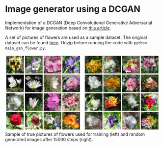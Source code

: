 # Image generator using a DCGAN

Implementation of a DCGAN (Deep Convolutional Generative Adversarial Network) for image generation based on [this article](https://towardsdatascience.com/gan-by-example-using-keras-on-tensorflow-backend-1a6d515a60d0).

A set of pictures of flowers are used as a sample dataset. The original dataset can be found [here](https://www.kaggle.com/olgabelitskaya/flower-color-images?select=flower_images). Unzip before running the code with `python main_gan_flower.py`.

![](Flowers_sample.png)
Sample of true pictures of flowers used for training (left) and random generated images after 15000 steps (right).
